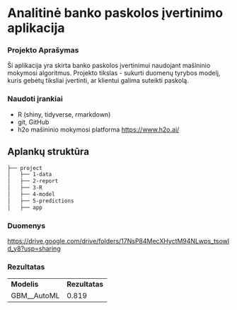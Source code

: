 # Analitinė banko paskolos įvertinimo aplikacija

### Projekto Aprašymas

Ši aplikacija yra skirta banko paskolos įvertinimui naudojant mašininio mokymosi algoritmus. Projekto tikslas - sukurti duomenų tyrybos modelį, kuris gebėtų tiksliai įvertinti, ar klientui galima suteikti paskolą.

### Naudoti įrankiai

-   R (shiny, tidyverse, rmarkdown)
-   git, GitHub
-   h2o mašininio mokymosi platforma <https://www.h2o.ai/>

## Aplankų struktūra

``` markdown
├── project
│   ├── 1-data
│   ├── 2-report
│   ├── 3-R
│   ├── 4-model
│   ├── 5-predictions
│   ├── app
```

### Duomenys

<https://drive.google.com/drive/folders/17NsP84MecXHyctM94NLwps_tsowld_y8?usp=sharing>

### Rezultatas

|               |                |
|---------------|----------------|
| **Modelis**   | **Rezultatas** |
| GBM\_\_AutoML | 0.819          |
